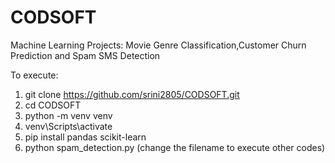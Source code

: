 # CODSOFT
Machine Learning Projects: Movie Genre Classification,Customer Churn Prediction and Spam SMS Detection

To execute:
  1. git clone https://github.com/srini2805/CODSOFT.git
  2. cd CODSOFT
  3. python -m venv venv
  4. venv\Scripts\activate
  5. pip install pandas scikit-learn
  6. python spam_detection.py (change the filename to execute other codes)



